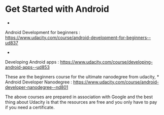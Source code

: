 # Get Started with Android

* 
Android Development for beginners 
: https://www.udacity.com/course/android-development-for-beginners--ud837

* 
Developing Android apps : https://www.udacity.com/course/developing-android-apps--ud853


These are the beginners course for the ultimate nanodegree from udacity, 
* 
Android Developer Nanodegree : https://www.udacity.com/course/android-developer-nanodegree--nd801

The above courses are prepared in association with Google and the best thing about Udacity is that the resources are free and you only have to pay if you need a certificate.

